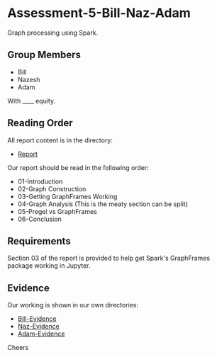 # Assessment-5-Bill-Naz-Adam
Graph processing using Spark.

## Group Members

* Bill
* Nazesh
* Adam

With ____ equity.

## Reading Order

All report content is in the directory:

* [Report](/Report)

Our report should be read in the following order:

* 01-Introduction
* 02-Graph Construction
* 03-Getting GraphFrames Working
* 04-Graph Analysis (This is the meaty section can be split)
* 05-Pregel vs GraphFrames
* 06-Conclusion

## Requirements

Section 03 of the report is provided to help get Spark's GraphFrames package working in Jupyter. 

## Evidence

Our working is shown in our own directories:

* [Bill-Evidence](/Bill-Evidence)
* [Naz-Evidence](/Naz-Evidence)
* [Adam-Evidence](/Adam-Evidence)

Cheers
